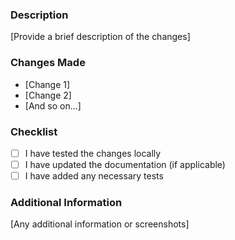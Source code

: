 ### Description
[Provide a brief description of the changes]

### Changes Made
- [Change 1]
- [Change 2]
- [And so on...]

### Checklist
- [ ] I have tested the changes locally
- [ ] I have updated the documentation (if applicable)
- [ ] I have added any necessary tests

### Additional Information
[Any additional information or screenshots]

